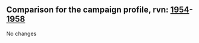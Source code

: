 ## Comparison for the campaign profile, rvn: [1954](https://github.com/PRO100KatYT/FortniteProfileRevisions/tree/main/profiles/campaign/1954%20campaign.json)-[1958](https://github.com/PRO100KatYT/FortniteProfileRevisions/tree/main/profiles/campaign/1958%20campaign.json)

No changes
